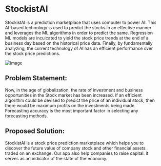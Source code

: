 # StockistAI

StockistAI is a prediction marketplace that uses computer to power AI. This AI-based technology is used to predict the stocks in an effective manner and leverages the ML algorithms in order to predict the same. Regression ML models are inculcated to yield the stock price trends at the end of a business day based on the historical price data. Finally, by fundamentally analyzing, the current technology of AI has an efficient performance over the stock price predictions.

![image](https://user-images.githubusercontent.com/80738185/164980335-ae4d2a6d-8dfd-4c7e-95a6-053b18ebb18f.png)

## Problem Statement:

Now, in the age of globalization, the rate of investment and business opportunities in the Stock market has been increased.
If an efficient algorithm could be devised to predict the price of an individual stock, then there would be maximum profits on the investments being made.
Forecasting accuracy is the most important factor in selecting any forecasting methods.


## Proposed Solution:

StockistAI is a stock price prediction marketplace which helps you to discover the future value of company stock and other financial assets traded on an exchange.
Our app also help companies to raise capital. It serves as an indicator of the state of the economy.


